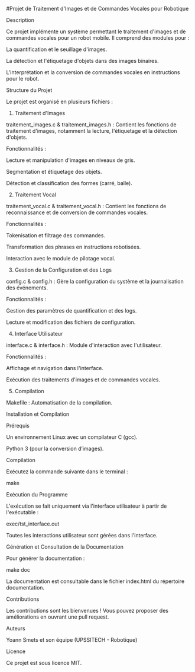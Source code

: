 #Projet de Traitement d'Images et de Commandes Vocales pour Robotique

Description

Ce projet implémente un système permettant le traitement d'images et de commandes vocales pour un robot mobile. Il comprend des modules pour :

La quantification et le seuillage d'images.

La détection et l'étiquetage d'objets dans des images binaires.

L'interprétation et la conversion de commandes vocales en instructions pour le robot.

Structure du Projet

Le projet est organisé en plusieurs fichiers :

1. Traitement d'Images

traitement_images.c & traitement_images.h : Contient les fonctions de traitement d'images, notamment la lecture, l'étiquetage et la détection d'objets.

Fonctionnalités :

Lecture et manipulation d'images en niveaux de gris.

Segmentation et étiquetage des objets.

Détection et classification des formes (carré, balle).

2. Traitement Vocal

traitement_vocal.c & traitement_vocal.h : Contient les fonctions de reconnaissance et de conversion de commandes vocales.

Fonctionnalités :

Tokenisation et filtrage des commandes.

Transformation des phrases en instructions robotisées.

Interaction avec le module de pilotage vocal.

3. Gestion de la Configuration et des Logs

config.c & config.h : Gère la configuration du système et la journalisation des événements.

Fonctionnalités :

Gestion des paramètres de quantification et des logs.

Lecture et modification des fichiers de configuration.

4. Interface Utilisateur

interface.c & interface.h : Module d'interaction avec l'utilisateur.

Fonctionnalités :

Affichage et navigation dans l'interface.

Exécution des traitements d'images et de commandes vocales.

5. Compilation

Makefile : Automatisation de la compilation.

Installation et Compilation

Prérequis

Un environnement Linux avec un compilateur C (gcc).

Python 3 (pour la conversion d’images).

Compilation

Exécutez la commande suivante dans le terminal :

make

Exécution du Programme

L'exécution se fait uniquement via l'interface utilisateur à partir de l'exécutable :

exec/tst_interface.out

Toutes les interactions utilisateur sont gérées dans l'interface.

Génération et Consultation de la Documentation

Pour générer la documentation :

make doc

La documentation est consultable dans le fichier index.html du répertoire documentation.

Contributions

Les contributions sont les bienvenues ! Vous pouvez proposer des améliorations en ouvrant une pull request.

Auteurs

Yoann Smets et son équipe (UPSSITECH - Robotique)

Licence

Ce projet est sous licence MIT.
